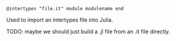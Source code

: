 ```
@intertypes "file.it" module modulename end
```

Used to import an intertypes file into Julia.

TODO: maybe we should just build a .jl file from an .it file directly.
